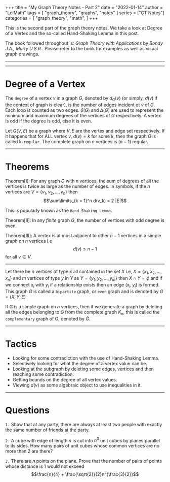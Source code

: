 +++
title = "My Graph Theory Notes - Part 2"
date = "2022-01-14"
author = "LeiMath"
tags = [
    "graph_theory",
    "graphs",
    "notes"
]
series = ["GT Notes"]
categories = [
    "graph_theory",
    "math",
]
+++

This is the second part of the graph theory notes. We take a look at Degree of a Vertex and the so-called Hand-Shaking Lemma in this post.

The book followed throughout is: _Graph Theory with Applications_ by _Bondy J.A., Murty U.S.R._. Please refer to the book for examples as well as visual graph drawings.

---
---

# Degree of a Vertex

The `degree` of a vertex $v$ in a graph $G$, denoted by $d_G(v)$ (or simply, $d(v)$ if the context of graph is clear), is the number of edges incident ot $v$ of $G$. Each loop is counted as two edges. $\delta(G)$ and $\Delta(G)$ are used to represent the minimum and maximum degrees of the vertices of $G$ respectively. A vertex is odd if the degree is odd, else it is even.

Let $G(V,E)$ be a graph where $V,E$ are the vertex and edge set respectively. If it happens that for ALL vertex $v$, $d(v) = k$ for some $k$, then the graph $G$ is called `k-regular`. The complete graph on $n$ vertices is $(n-1)$ regular.

---

# Theorems

Theorem[I]: For any graph $G$ with $n$ vertices, the sum of degrees of all the vertices is twice as large as the number of edges. In symbols, if the $n$ vertices are $V = \lbrace v_1, v_2, \dots, v_n \rbrace$ then $$\sum\limits_{k = 1}^n d(v_k) = 2 |E|$$

This is popularly known as the `Hand-Shaking Lemma`.

Theorem[II]: In any *finite* graph $G$, the number of vertices with odd degree is even.

Theorem[III]: A vertex is at most adjacent to other $n-1$ vertices in a simple graph on $n$ vertices i.e $$d(v) \leqslant n-1$$ for all $v \in V.$

---

Let there be $n$ vertices of type $x$ all contained in the set $X$ i.e, $X = \lbrace x_1, x_2, \dots, x_n \rbrace$ and $m$  vertices of type $y$ in $Y$ as $Y = \lbrace y_1, y_2, \dots, y_m\rbrace$ then $X \cap Y = \phi$ and if we connect $x_i$ with $y_i$ if a relationship exists then an edge $(x_i, y_i)$ is formed. This graph $G$ is called a `bipartite` graph, or `even` graph and is denoted by $G = (X,Y; E)$

If $G$ is a simple graph on $n$ vertices, then if we generate a graph by deleting all the edges belonging to $G$ from the complete graph $K_n$, this is called the `complementary` graph of G, denoted by $\bar{G}$.


---

# Tactics

* Looking for some contradiction with the use of Hand-Shaking Lemma.
* Selectively looking for what the degree of a vertex value can be.
* Looking at the subgraph by deleting some edges, vertices and then reaching some contradiction.
* Getting bounds on the degree of all vertex values.
* Viewing $d(v)$ as some algebraic object to use inequalities in it.

---

# Questions

`1.`  Show that at any party, there are always at least two people with exactly the
same number of friends at the party.

`2.` A cube with edge of length $n$ is cut into $n^3$ unit cubes by planes parallel to  its sides. How many pairs of unit cubes whose common vertices are no more than $2$ are there? 

`3.` There are $n$ points on the plane. Prove that the number of pairs of points whose distance is $1$ would not exceed $$\frac{n}{4} + \frac{\sqrt{2}}{2}n^{\frac{3}{2}}$$